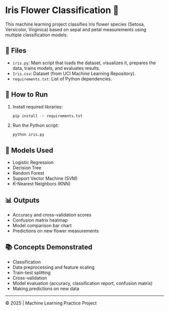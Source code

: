 # Iris Flower Classification 🌸

This machine learning project classifies Iris flower species (Setosa, Versicolor, Virginica)
based on sepal and petal measurements using multiple classification models.

## 📂 Files

- `iris.py`: Main script that loads the dataset, visualizes it, prepares the data, trains models, and evaluates results.
- `Iris.csv`: Dataset (from UCI Machine Learning Repository).
- `requirements.txt`: List of Python dependencies.

## 🚀 How to Run

1. Install required libraries:
   ```bash
   pip install -r requirements.txt
   ```

2. Run the Python script:
   ```bash
   python iris.py
   ```

## 🤖 Models Used

- Logistic Regression
- Decision Tree
- Random Forest
- Support Vector Machine (SVM)
- K-Nearest Neighbors (KNN)

## 📊 Outputs

- Accuracy and cross-validation scores
- Confusion matrix heatmap
- Model comparison bar chart
- Predictions on new flower measurements

## 📚 Concepts Demonstrated

- Classification
- Data preprocessing and feature scaling
- Train-test splitting
- Cross-validation
- Model evaluation (accuracy, classification report, confusion matrix)
- Making predictions on new data

---

© 2025 | Machine Learning Practice Project
